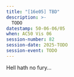 ```yaml
---
title: "[16e05] TBD"
description: >-
  TODO
datestamp: 50-06-06/05
when: AC50 Vis 06
session-number: 82
session-date: 2025-TODO
session-event: TODO
---
```


Hell hath no fury...

